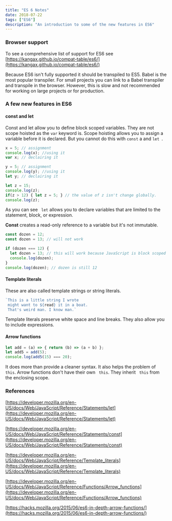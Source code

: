 ```yaml
---
title: "ES 6 Notes"
date: 2018-07-22
tags: ["ES6"]
description: "An introduction to some of the new features in ES6"
---
```




### Browser support



To see a comprehensive list of support for ES6 see [https://kangax.github.io/compat-table/es6/](https://kangax.github.io/compat-table/es6/) 



Because ES6 isn't fully supported it should be transpiled to ES5. Babel is the most popular transpiler.  For small projects you can link to a Babel transpiler and transpile in the browser. However, this is slow and not recommended for working on large projects or for production. 





### A few new features in ES6



#### const and let 

Const and let allow you to define block scoped variables. They are not scope hoisted as the `var` keyword is. Scope hoisting allows you to assign a variable before it is declared. But you cannot do this with `const` a and `let `.

```javascript
x = 5; // assignment 
console.log(x); //using it
var x; // declairing it

y = 5; // assignment 
console.log(y); //using it
let y; // declairing it

let z = 15;
console.log(z);
if(z > 12) { let z = 5; } // the value of z isn't change globally. 
console.log(z);
```

 As you can see ``` let``` allows you to declare variables that are limited to the statement, block, or expression. 



**Const** creates a read-only reference to a variable but it's not immutable.  

```javascript
const dozen = 12; 
const dozen = 13; // will not work 

if (dozen === 12) {
  let dozen = 13; // this will work because JavaScript is block scoped
  console.log(dozen); 
}
console.log(dozen); // dozen is still 12
```

 



#### Template literals 

These are also called template strings or string literals. 

```javascript
`This is a little string I wrote
 might want to ${read} it in a boat. 
 That's weird man. I know man.`
```

Template literals preserve white space and line breaks. They also allow you to include expressions.



#### Arrow functions

```javascript
let add = (a) => { return (b) => (a + b) };
let add5 = add(5);
console.log(add5(15) === 20);
```

It does more than provide a cleaner syntax. It also helps the problem of ``` this```.  Arrow functions don't have their own ``` this```.  They inherit ``` this``` from the enclosing scope. 

 



###  References

[https://developer.mozilla.org/en-US/docs/Web/JavaScript/Reference/Statements/let](https://developer.mozilla.org/en-US/docs/Web/JavaScript/Reference/Statements/let)

[https://developer.mozilla.org/en-US/docs/Web/JavaScript/Reference/Statements/const](https://developer.mozilla.org/en-US/docs/Web/JavaScript/Reference/Statements/const)

[https://developer.mozilla.org/en-US/docs/Web/JavaScript/Reference/Template_literals](https://developer.mozilla.org/en-US/docs/Web/JavaScript/Reference/Template_literals)

[https://developer.mozilla.org/en-US/docs/Web/JavaScript/Reference/Functions/Arrow_functions](https://developer.mozilla.org/en-US/docs/Web/JavaScript/Reference/Functions/Arrow_functions)

[https://hacks.mozilla.org/2015/06/es6-in-depth-arrow-functions/](https://hacks.mozilla.org/2015/06/es6-in-depth-arrow-functions/)

